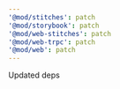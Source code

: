 ```yaml
---
'@mod/stitches': patch
'@mod/storybook': patch
'@mod/web-stitches': patch
'@mod/web-trpc': patch
'@mod/web': patch
---
```


Updated deps
